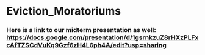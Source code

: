# Eviction_Moratoriums
### Here is a link to our midterm presentation as well: https://docs.google.com/presentation/d/1gsrnkzuZ8rHXzPLFxcAfTZSCdVuKq9Gzf6zH4L6ph4A/edit?usp=sharing 
